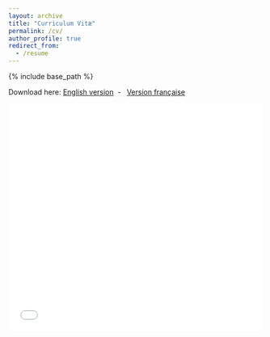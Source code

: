 ```yaml
---
layout: archive
title: "Curriculum Vitæ"
permalink: /cv/
author_profile: true
redirect_from:
  - /resume
---
```


{% include base_path %}

Download here: <i class="fas fa-link"></i> <a href="/files/English-CV-research.pdf">English version</a>&nbsp;&nbsp;-&nbsp;&nbsp;<i class="fas fa-link"></i> <a href="/files/French-CV-research.pdf">Version française</a>&nbsp;&nbsp;

<embed src="/files/English-CV-research.pdf" width="100%"  height="450px"/>
